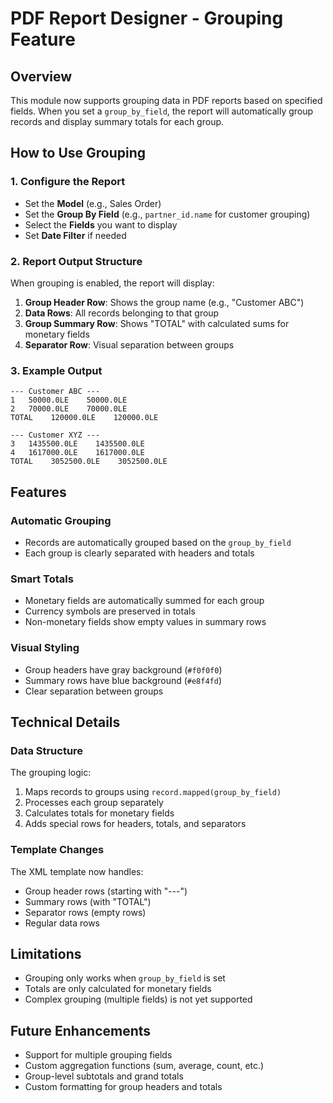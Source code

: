 # PDF Report Designer - Grouping Feature

## Overview
This module now supports grouping data in PDF reports based on specified fields. When you set a `group_by_field`, the report will automatically group records and display summary totals for each group.

## How to Use Grouping

### 1. Configure the Report
- Set the **Model** (e.g., Sales Order)
- Set the **Group By Field** (e.g., `partner_id.name` for customer grouping)
- Select the **Fields** you want to display
- Set **Date Filter** if needed

### 2. Report Output Structure
When grouping is enabled, the report will display:

1. **Group Header Row**: Shows the group name (e.g., "Customer ABC")
2. **Data Rows**: All records belonging to that group
3. **Group Summary Row**: Shows "TOTAL" with calculated sums for monetary fields
4. **Separator Row**: Visual separation between groups

### 3. Example Output
```
--- Customer ABC ---
1   50000.0LE    50000.0LE
2   70000.0LE    70000.0LE
TOTAL    120000.0LE    120000.0LE

--- Customer XYZ ---
3   1435500.0LE    1435500.0LE
4   1617000.0LE    1617000.0LE
TOTAL    3052500.0LE    3052500.0LE
```

## Features

### Automatic Grouping
- Records are automatically grouped based on the `group_by_field`
- Each group is clearly separated with headers and totals

### Smart Totals
- Monetary fields are automatically summed for each group
- Currency symbols are preserved in totals
- Non-monetary fields show empty values in summary rows

### Visual Styling
- Group headers have gray background (`#f0f0f0`)
- Summary rows have blue background (`#e8f4fd`)
- Clear separation between groups

## Technical Details

### Data Structure
The grouping logic:
1. Maps records to groups using `record.mapped(group_by_field)`
2. Processes each group separately
3. Calculates totals for monetary fields
4. Adds special rows for headers, totals, and separators

### Template Changes
The XML template now handles:
- Group header rows (starting with "---")
- Summary rows (with "TOTAL")
- Separator rows (empty rows)
- Regular data rows

## Limitations
- Grouping only works when `group_by_field` is set
- Totals are only calculated for monetary fields
- Complex grouping (multiple fields) is not yet supported

## Future Enhancements
- Support for multiple grouping fields
- Custom aggregation functions (sum, average, count, etc.)
- Group-level subtotals and grand totals
- Custom formatting for group headers and totals
